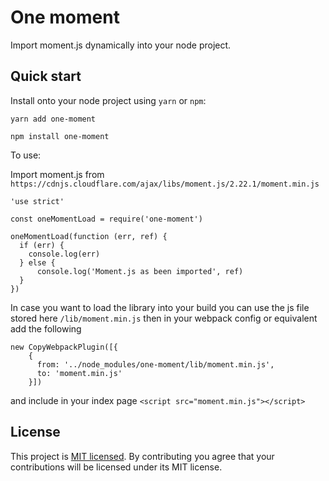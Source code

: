 # One moment
Import moment.js dynamically into your node project.

## Quick start

Install onto your node project using `yarn` or `npm`:

```
yarn add one-moment
```

```
npm install one-moment
```

To use:

Import moment.js from ```https://cdnjs.cloudflare.com/ajax/libs/moment.js/2.22.1/moment.min.js```
```
'use strict'

const oneMomentLoad = require('one-moment')

oneMomentLoad(function (err, ref) {
  if (err) {
    console.log(err)
  } else {
      console.log('Moment.js as been imported', ref)
  }
})

```

In case you want to load the library into your build you can use the js file stored here ```/lib/moment.min.js```
then in your webpack config or equivalent add the following
```
new CopyWebpackPlugin([{
    {
      from: '../node_modules/one-moment/lib/moment.min.js',
      to: 'moment.min.js'
    }])
```
and include in your index page ```<script src="moment.min.js"></script>```

## License

This project is [MIT licensed](./LICENSE). By contributing you agree that your contributions will be licensed under its
MIT license.